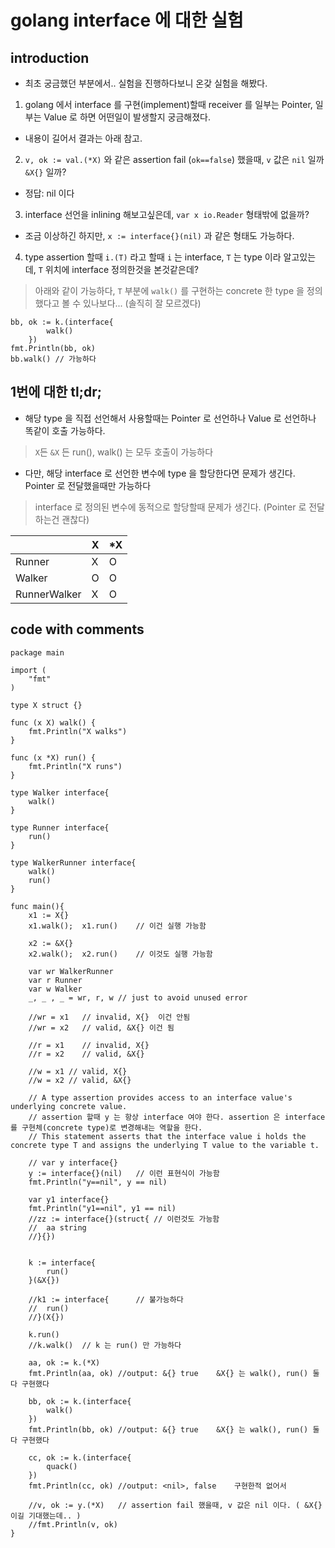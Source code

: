 # golang interface 에 대한 실험

## introduction
- 최초 궁금했던 부분에서.. 실험을 진행하다보니 온갖 실험을 해봤다.

1. golang 에서 interface 를 구현(implement)할때 receiver 를 일부는 Pointer, 일부는 Value 로 하면 어떤일이 발생할지 궁금해졌다.
  - 내용이 길어서 결과는 아래 참고.
2. `v, ok := val.(*X)` 와 같은 assertion fail (`ok==false`) 했을때, `v` 값은 `nil` 일까 `&X{}` 일까?
  - 정답: nil 이다
3. interface 선언을 inlining 해보고싶은데, `var x io.Reader` 형태밖에 없을까?
  - 조금 이상하긴 하지만, `x := interface{}(nil)` 과 같은 형태도 가능하다.
4. type assertion 할때 `i.(T)` 라고 할때 `i` 는 interface, `T` 는 type 이라 알고있는데, `T` 위치에 interface 정의한것을 본것같은데?
> 아래와 같이 가능하다, `T` 부분에 `walk()` 를 구현하는 concrete 한 type 을 정의했다고 볼 수 있나보다... (솔직히 잘 모르겠다)
```golang
bb, ok := k.(interface{
		walk()
	})
fmt.Println(bb, ok)
bb.walk() // 가능하다
```

## 1번에 대한 tl;dr;
- 해당 type 을 직접 선언해서 사용할때는 Pointer 로 선언하나 Value 로 선언하나 똑같이 호출 가능하다. 
> `X`든 `&X` 든 run(), walk() 는 모두 호출이 가능하다

- 다만, 해당 interface 로 선언한 변수에 type 을 할당한다면 문제가 생긴다. Pointer 로 전달했을때만 가능하다 
> interface 로 정의된 변수에 동적으로 할당할때 문제가 생긴다. (Pointer 로 전달하는건 괜찮다)

| | X | *X |
|---|---|---|
| Runner | X | O |
| Walker | O | O |
| RunnerWalker | X | O |



## code with comments
```golang
package main

import (
	"fmt"
)

type X struct {}

func (x X) walk() {
	fmt.Println("X walks")
}

func (x *X) run() {
	fmt.Println("X runs")
}

type Walker interface{
	walk()
}

type Runner interface{
	run()
}

type WalkerRunner interface{
	walk()
	run()
}

func main(){
	x1 := X{}
	x1.walk(); 	x1.run()	// 이건 실행 가능함

	x2 := &X{}
	x2.walk(); 	x2.run()	// 이것도 실행 가능함

	var wr WalkerRunner
	var r Runner
	var w Walker
	_, _ , _ = wr, r, w	// just to avoid unused error

	//wr = x1	// invalid, X{}  이건 안됨
	//wr = x2	// valid, &X{} 이건 됨

	//r = x1	// invalid, X{}
	//r = x2 	// valid, &X{}

	//w = x1 // valid, X{}
	//w = x2 // valid, &X{}

	// A type assertion provides access to an interface value's underlying concrete value.
	// assertion 할때 y 는 항상 interface 여야 한다. assertion 은 interface 를 구현체(concrete type)로 변경해내는 역할을 한다.
	// This statement asserts that the interface value i holds the concrete type T and assigns the underlying T value to the variable t.

	// var y interface{}
	y := interface{}(nil)	// 이런 표현식이 가능함
	fmt.Println("y==nil", y == nil)

	var y1 interface{}
	fmt.Println("y1==nil", y1 == nil)
	//zz := interface{}(struct{	// 이런것도 가능함
	//	aa string
	//}{})


	k := interface{
		run()
	}(&X{})

	//k1 := interface{		// 불가능하다
	//	run()
	//}(X{})

	k.run()
	//k.walk()  // k 는 run() 만 가능하다

	aa, ok := k.(*X)
	fmt.Println(aa, ok) //output: &{} true    &X{} 는 walk(), run() 둘다 구현했다

	bb, ok := k.(interface{
		walk()
	})
	fmt.Println(bb, ok)	//output: &{} true    &X{} 는 walk(), run() 둘다 구현했다

	cc, ok := k.(interface{
		quack()
	})
	fmt.Println(cc, ok)	//output: <nil>, false    구현한적 없어서

	//v, ok := y.(*X)	// assertion fail 했을때, v 값은 nil 이다. ( &X{} 이길 기대했는데.. )
	//fmt.Println(v, ok)
}

```

